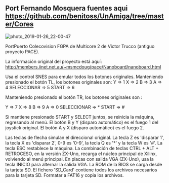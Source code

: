 ## Port Fernando Mosquera fuentes aqui https://github.com/benitoss/UnAmiga/tree/master/Cores

![photo_2019-01-26_22-00-47](https://user-images.githubusercontent.com/31018768/70317299-c6675380-181d-11ea-80eb-838c1ede899b.jpg)

PortPuerto Colecovision FGPA de Multicore 2 de Victor Trucco (antiguo proyecto PACE).

La información original del proyecto está aquí: http://members.iinet.net.au/~msmcdoug/pace/Nanoboard/nanoboard.html

Usa el control SNES para emular todos los botones originales. Manteniendo presionado el botón TL, los botones originales son:
Y => 1
X => 2
B => 3
A => 4
SELECCIONAR => 5
START => 6

Manteniendo presionado el botón TR, los botones originales son :

Y => 7
X => 8
B => 9
A => 0
SELECCIONAR => *
START => #

Si mantiene presionado START y SELECT juntos, se reinicia la máquina, regresando al menú.
El botón B y Y (disparo automático) es el fuego 1 del joystick original. El botón A y X (disparo automático) es el fuego 2.

Las teclas de flecha simulan el direccional original. La tecla Z es 'disparar 1', la tecla X es 'disparar 2', 0-9 es '0-9', la tecla Q es '*' y la tecla W es '#'. La tecla ESC restablece la máquina.
La combinación de teclas CTRL + ALT + RETROCESO, en la versión ZX-Uno, recarga el núcleo principal de Xilinx, volviendo al menú principal.
En placas con salida VGA (ZX-Uno), usa la tecla INICIO para alternar la salida VGA.
La ROM de la BIOS se carga desde la tarjeta SD. El fichero 'SD_Card' contiene todos los archivos necesarios para la tarjeta SD. Formatar a FAT16 y copia los archivos.
